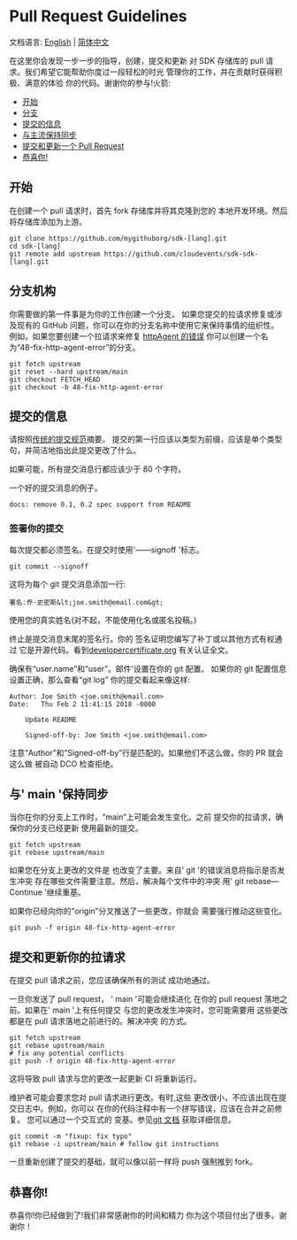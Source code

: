 # Pull Request Guidelines

文档语言: [English](README.md) | [简体中文](README.zh-cn.md)

<!-- no verify-specs -->

在这里你会发现一步一步的指导，创建，提交和更新
对 SDK 存储库的 pull 请求。我们希望它能帮助你度过一段轻松的时光
管理你的工作，并在贡献时获得积极、满意的体验
你的代码。谢谢你的参与!火箭:

- [开始](#getting-started)
- [分支](#branches)
- [提交的信息](#commit-messages)
- [与主流保持同步](#staying-current-with-main)
- [提交和更新一个 Pull Request](#submitting-and-updating-your-pull-request)
- [恭喜你!](#congratulations)

## 开始

在创建一个 pull 请求时，首先 fork 存储库并将其克隆到您的
本地开发环境。然后将存储库添加为上游。

```console
git clone https://github.com/mygithuborg/sdk-[lang].git
cd sdk-[lang]
git remote add upstream https://github.com/cloudevents/sdk-sdk-[lang].git
```

## 分支机构

你需要做的第一件事是为你的工作创建一个分支。
如果您提交的拉请求修复或涉及现有的
GitHub 问题，你可以在你的分支名称中使用它来保持事情的组织性。
例如，如果您要创建一个拉请求来修复
[httpAgent 的错误](https://github.com/cloudevents/sdk-javascript/issues/48)
你可以创建一个名为“48-fix-http-agent-error”的分支。

```console
git fetch upstream
git reset --hard upstream/main
git checkout FETCH_HEAD
git checkout -b 48-fix-http-agent-error
```

## 提交的信息

请按照[传统的提交规范](https://www.conventionalcommits.org/en/v1.0.0/)摘要。
提交的第一行应该以类型为前缀，应该是单个类型句，并简洁地指出此提交更改了什么。

如果可能，所有提交消息行都应该少于 80 个字符。

一个好的提交消息的例子。

```log
docs: remove 0.1, 0.2 spec support from README
```

### 签署你的提交

每次提交都必须签名。在提交时使用'——signoff '标志。

```console
git commit --signoff
```

这将为每个 git 提交消息添加一行:

    署名:乔·史密斯&lt;joe.smith@email.com&gt;

使用您的真实姓名(对不起，不能使用化名或匿名投稿。)

终止是提交消息末尾的签名行。你的
签名证明您编写了补丁或以其他方式有权通过
它是开源代码。看到[developercertificate.org](http://developercertificate.org/)
有关认证全文。

确保有“user.name”和“user”。邮件'设置在你的 git 配置。
如果你的 git 配置信息设置正确，那么查看“git log”
你的提交看起来像这样:

```
Author: Joe Smith <joe.smith@email.com>
Date:   Thu Feb 2 11:41:15 2018 -0800

    Update README

    Signed-off-by: Joe Smith <joe.smith@email.com>
```

注意“Author”和“Signed-off-by”行是匹配的。如果他们不这么做，你的 PR 就会这么做
被自动 DCO 检查拒绝。

## 与' main '保持同步

当你在你的分支上工作时，“main”上可能会发生变化。之前
提交你的拉请求，确保你的分支已经更新
使用最新的提交。

```console
git fetch upstream
git rebase upstream/main
```

如果您在分支上更改的文件是
也改变了主要。来自' git '的错误消息将指示是否发生冲突
存在哪些文件需要注意。然后，解决每个文件中的冲突
用' git rebase—Continue '继续重基。

如果你已经向你的“origin”分叉推送了一些更改，你就会
需要强行推动这些变化。

```console
git push -f origin 48-fix-http-agent-error
```

## 提交和更新你的拉请求

在提交 pull 请求之前，您应该确保所有的测试
成功地通过。

一旦你发送了 pull request， ' main '可能会继续进化
在你的 pull request 落地之前。如果在' main '上有任何提交
与您的更改发生冲突时，您可能需要用
这些更改都是在 pull 请求落地之前进行的。解决冲突
的方式。

```console
git fetch upstream
git rebase upstream/main
# fix any potential conflicts
git push -f origin 48-fix-http-agent-error
```

这将导致 pull 请求与您的更改一起更新
CI 将重新运行。

维护者可能会要求您对 pull 请求进行更改。有时,这些
更改很小，不应该出现在提交日志中。例如，你可以
在你的代码注释中有一个拼写错误，应该在合并之前修复。
您可以通过一个交互式的
变基。参见[git 文档](https://git-scm.com/book/en/v2/Git-Tools-Rewriting-History)
获取详细信息。

```console
git commit -m "fixup: fix typo"
git rebase -i upstream/main # follow git instructions
```

一旦重新创建了提交的基础，就可以像以前一样将 push 强制推到 fork。

## 恭喜你!

恭喜你!你已经做到了!我们非常感谢你的时间和精力
你为这个项目付出了很多。谢谢你！
